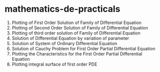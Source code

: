 # mathematics-de-practicals

1. Plotting of First Order Solution of Family of 
Differential Equation 
2. Plotting of Second Order Solution of Family of 
Differential Equation 
3. Plotting of third order solution of Family of 
Differential Equation 
4. Solution of Differential Equation by variation of 
parameter 
5. Solution of System of Ordinary Differential 
Equation 
6. Solution of Cauchy Problem for First Order 
Partial Differential Equation 
7. Plotting the Characteristics for the First Order 
Partial Differential Equation 
8. Plotting integral surface of first order PDE
